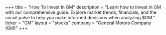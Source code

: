 +++
title = "How To Invest In GM"
description = "Learn how to invest in GM with our comprehensive guide. Explore market trends, financials, and the social pulse to help you make informed decisions when analyzing $GM."
ticker = "GM"
layout = "stocks"
company = "General Motors Company (GM)"
+++

